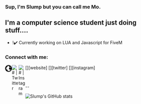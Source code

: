 ### Sup, I'm Slump but you can call me Mo.

## I'm a computer science student just doing stuff....

- !✔️ Currently working on LUA and Javascript for FiveM

### Connect with me:

[<img align="left" alt="#" width="22px" src="https://raw.githubusercontent.com/iconic/open-iconic/master/svg/globe.svg" />][website]
[<img align="left" alt="# | Twitter" width="22px" src="https://cdn.jsdelivr.net/npm/simple-icons@v3/icons/twitter.svg" />][twitter]
[<img align="left" alt="# | Instagram" width="22px" src="https://cdn.jsdelivr.net/npm/simple-icons@v3/icons/instagram.svg" />][instagram]

<br />

--

![Slump's GitHub stats](https://github-readme-stats.vercel.app/api?username=Sllump&show_icons=true&theme=github_dark)

